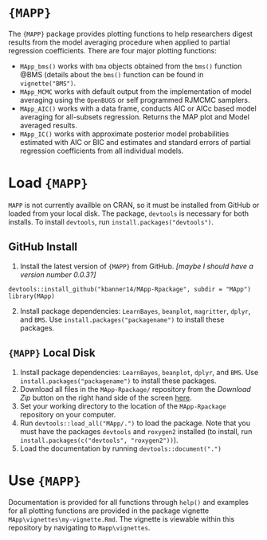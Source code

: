 # `{MAPP}`

The `{MAPP}` package provides plotting functions to help researchers digest results from the model averaging procedure when applied to partial regression coefficients. There are four major plotting functions:  

- `MApp_bms()` works with `bma` objects obtained from the `bms()` function @BMS (details about the `bms()` function can be found in `vignette("BMS")`.
- `MApp_MCMC` works with default output from the implementation of model averaging using the `OpenBUGS` or self programmed RJMCMC samplers. 
- `MApp_AIC()` works with a data frame, conducts AIC or AICc based model averaging for all-subsets regression. Returns the MAP plot and Model averaged results. 
- `MApp_IC()` works with approximate posterior model probabilities estimated with AIC or BIC and estimates and standard errors of partial regression coefficients from all individual models. 

# Load `{MAPP}` 

`MAPP` is not currently availble on CRAN, so it must be installed from GitHub or loaded from your local disk. The package, `devtools` is necessary for both installs. To install `devtools`, run `install.packages("devtools")`.  

## GitHub Install
1. Install the latest version of `{MAPP}` from GitHub. _[maybe I should have a version number 0.0.3?]_

```{r install, echo = T, message = FALSE}
devtools::install_github("kbanner14/MApp-Rpackage", subdir = "MApp")
library(MApp)
```

2. Install package dependencies: `LearnBayes`, `beanplot`, `magritter`, `dplyr`, and `BMS`. Use `install.packages("packagename")` to install these packages.

## `{MAPP}` Local Disk

1. Install package dependencies: `LearnBayes`, `beanplot`, `dplyr`, and `BMS`. Use `install.packages("packagename")` to install these packages.
2. Download all files in the `MApp-Rpackage/` repository from the _Download Zip_ button on the right hand side of the screen [here](https://github.com/kbanner14/MApp-Rpackage).
3. Set your working directory to the location of the `MApp-Rpackage` repository on your computer. 
4. Run `devtools::load_all("MApp/.")` to load the package. Note that you must have the packages `devtools` and `roxygen2` installed (to install, run `install.packages(c("devtools", "roxygen2"))`).
5. Load the documentation by running `devtools::document(".")`

# Use `{MAPP}`

Documentation is provided for all functions through `help()` and examples for all plotting functions are provided in the package vignette `MApp\vignettes\my-vignette.Rmd`. The vignette is viewable within this repository by navigating to `Mapp\vignettes`. 


